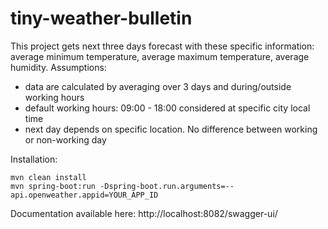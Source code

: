 # tiny-weather-bulletin
This project gets next three days forecast with these specific information: average minimum temperature, average maximum temperature, average humidity.
Assumptions:
 - data are calculated by averaging over 3 days and during/outside working hours
 - default working hours: 09:00 - 18:00 considered at specific city local time
 - next day depends on specific location. No difference between working or non-working day
 
Installation:

	mvn clean install
	mvn spring-boot:run -Dspring-boot.run.arguments=--api.openweather.appid=YOUR_APP_ID

Documentation available here: http://localhost:8082/swagger-ui/
